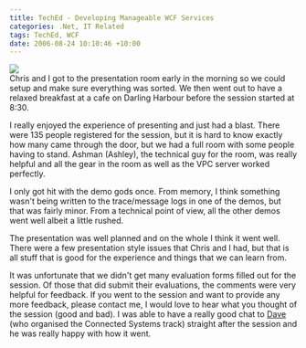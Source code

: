 ```yaml
---
title: TechEd - Developing Manageable WCF Services
categories: .Net, IT Related
tags: TechEd, WCF
date: 2006-08-24 10:10:46 +10:00
---
```


![][0]  
Chris and I got to the presentation room early in the morning so we could setup and make sure everything was sorted. We then went out to have a relaxed breakfast at a cafe on Darling Harbour before the session started at 8:30.

I really enjoyed the experience of presenting and just had a blast. There were 135 people registered for the session, but it is hard to know exactly how many came through the door, but we had a full room with some people having to stand. Ashman (Ashley), the technical guy for the room, was really helpful and all the gear in the room as well as the VPC server worked perfectly.

I only got hit with the demo gods once. From memory, I think something wasn't being written to the trace/message logs in one of the demos, but that was fairly minor. From a technical point of view, all the other demos went well albeit a little rushed.

<!--more-->

The presentation was well planned and on the whole I think it went well. There were a few presentation style issues that Chris and I had, but that is all stuff that is good for the experience and things that we can learn from.

It was unfortunate that we didn't get many evaluation forms filled out for the session. Of those that did submit their evaluations, the comments were very helpful for feedback. If you went to the session and want to provide any more feedback, please contact me, I would love to hear what you thought of the session (good and bad). I was able to have a really good chat to [Dave][2] (who organised the Connected Systems track) straight after the session and he was really happy with how it went.

[0]: /files/WindowsLiveWriter/TechEdDevelopingManageableWCFServices_CAE0/20060824-081415_2.jpg
[1]: /files/WindowsLiveWriter/TechEdDevelopingManageableWCFServices_CAE0/20060824-081415_thumb.jpg
[2]: http://blogs.msdn.com/davidlem/